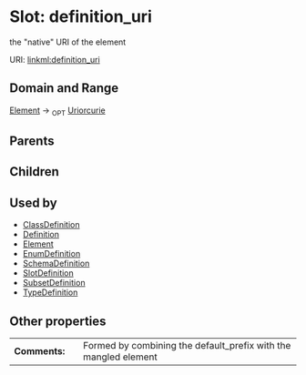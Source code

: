 
# Slot: definition_uri


the "native" URI of the element

URI: [linkml:definition_uri](https://w3id.org/linkml/definition_uri)


## Domain and Range

[Element](Element.md) &#8594;  <sub>OPT</sub> [Uriorcurie](types/Uriorcurie.md)

## Parents


## Children


## Used by

 * [ClassDefinition](ClassDefinition.md)
 * [Definition](Definition.md)
 * [Element](Element.md)
 * [EnumDefinition](EnumDefinition.md)
 * [SchemaDefinition](SchemaDefinition.md)
 * [SlotDefinition](SlotDefinition.md)
 * [SubsetDefinition](SubsetDefinition.md)
 * [TypeDefinition](TypeDefinition.md)

## Other properties

|  |  |  |
| --- | --- | --- |
| **Comments:** | | Formed by combining the default_prefix with the mangled element |

